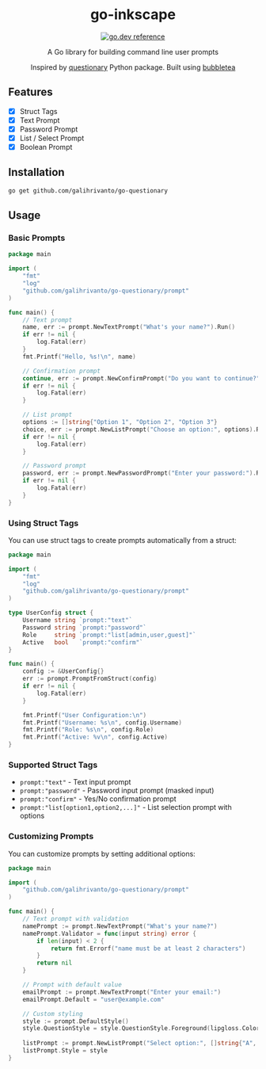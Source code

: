 <div align="center">
  <h1>go-inkscape</h1>
  
[![go.dev reference](https://img.shields.io/badge/go.dev-reference-007d9c?logo=go&logoColor=white&style=flat-square)](https://pkg.go.dev/github.com/galihrivanto/go-questionary)
  
A Go library for building command line user prompts

Inspired by [questionary](https://github.com/tmbo/questionary) Python package.
Built using [bubbletea](https://github.com/charmbracelet/bubbletea)
</div>


## Features

- [x] Struct Tags
- [x] Text Prompt
- [x] Password Prompt
- [x] List / Select Prompt
- [x] Boolean Prompt

## Installation

```bash
go get github.com/galihrivanto/go-questionary
```

## Usage

### Basic Prompts

```go
package main

import (
    "fmt"
    "log"
    "github.com/galihrivanto/go-questionary/prompt"
)

func main() {
    // Text prompt
    name, err := prompt.NewTextPrompt("What's your name?").Run()
    if err != nil {
        log.Fatal(err)
    }
    fmt.Printf("Hello, %s!\n", name)

    // Confirmation prompt
    continue, err := prompt.NewConfirmPrompt("Do you want to continue?").Run()
    if err != nil {
        log.Fatal(err)
    }

    // List prompt
    options := []string{"Option 1", "Option 2", "Option 3"}
    choice, err := prompt.NewListPrompt("Choose an option:", options).Run()
    if err != nil {
        log.Fatal(err)
    }

    // Password prompt
    password, err := prompt.NewPasswordPrompt("Enter your password:").Run()
    if err != nil {
        log.Fatal(err)
    }
}
```

### Using Struct Tags

You can use struct tags to create prompts automatically from a struct:

```go
package main

import (
    "fmt"
    "log"
    "github.com/galihrivanto/go-questionary/prompt"
)

type UserConfig struct {
    Username string `prompt:"text"`
    Password string `prompt:"password"`
    Role     string `prompt:"list[admin,user,guest]"`
    Active   bool   `prompt:"confirm"`
}

func main() {
    config := &UserConfig{}
    err := prompt.PromptFromStruct(config)
    if err != nil {
        log.Fatal(err)
    }

    fmt.Printf("User Configuration:\n")
    fmt.Printf("Username: %s\n", config.Username)
    fmt.Printf("Role: %s\n", config.Role)
    fmt.Printf("Active: %v\n", config.Active)
}
```

### Supported Struct Tags

- `prompt:"text"` - Text input prompt
- `prompt:"password"` - Password input prompt (masked input)
- `prompt:"confirm"` - Yes/No confirmation prompt
- `prompt:"list[option1,option2,...]"` - List selection prompt with options

### Customizing Prompts

You can customize prompts by setting additional options:

```go
package main

import (
    "github.com/galihrivanto/go-questionary/prompt"
)

func main() {
    // Text prompt with validation
    namePrompt := prompt.NewTextPrompt("What's your name?")
    namePrompt.Validator = func(input string) error {
        if len(input) < 2 {
            return fmt.Errorf("name must be at least 2 characters")
        }
        return nil
    }

    // Prompt with default value
    emailPrompt := prompt.NewTextPrompt("Enter your email:")
    emailPrompt.Default = "user@example.com"

    // Custom styling
    style := prompt.DefaultStyle()
    style.QuestionStyle = style.QuestionStyle.Foreground(lipgloss.Color("86"))
    
    listPrompt := prompt.NewListPrompt("Select option:", []string{"A", "B", "C"})
    listPrompt.Style = style
}
```






